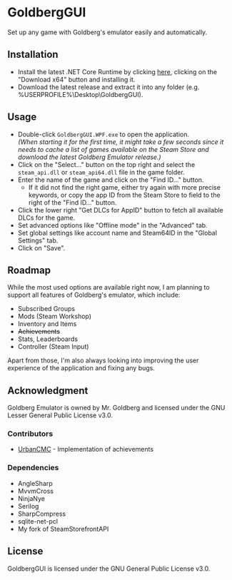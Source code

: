 # GoldbergGUI

Set up any game with Goldberg's emulator easily and automatically.

## Installation

* Install the latest .NET Core Runtime by clicking
  [here](https://dotnet.microsoft.com/download/dotnet-core/current/runtime),
  clicking on the "Download x64" button and installing it.
* Download the latest release and extract it into any folder (e.g. %USERPROFILE%\Desktop\GoldbergGUI).

## Usage

* Double-click `GoldbergGUI.WPF.exe` to open the application.  
  _(When starting it for the first time, it might take a few seconds since it needs to
  cache a list of games available on the Steam Store and download the latest Goldberg Emulator release.)_
* Click on the "Select..." button on the top right and select the `steam_api.dll` or `steam_api64.dll` file in the game folder.
* Enter the name of the game and click on the "Find ID..." button.
  * If it did not find the right game, either try again with more precise keywords,
    or copy the app ID from the Steam Store to field to the right of the "Find ID..." button.
* Click the lower right "Get DLCs for AppID" button to fetch all available DLCs for the game.
* Set advanced options like "Offline mode" in the "Advanced" tab.
* Set global settings like account name and Steam64ID in the "Global Settings" tab.
* Click on "Save".

## Roadmap

While the most used options are available right now, I am planning to support all features of Goldberg's emulator, which include:

* Subscribed Groups
* Mods (Steam Workshop)
* Inventory and Items
* ~~Achievements~~
* Stats, Leaderboards
* Controller (Steam Input)

Apart from those, I'm also always looking into improving the user experience of the application and fixing any bugs.

## Acknowledgment

Goldberg Emulator is owned by Mr. Goldberg and licensed under the GNU Lesser General Public License v3.0.

### Contributors

* [UrbanCMC](https://github.com/UrbanCMC/) - Implementation of achievements

### Dependencies

* AngleSharp
* MvvmCross
* NinjaNye
* Serilog
* SharpCompress
* sqlite-net-pcl
* My fork of SteamStorefrontAPI

## License

GoldbergGUI is licensed under the GNU General Public License v3.0.
